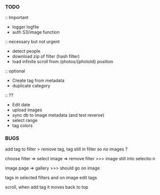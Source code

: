 ### TODO

:: Important
- logger logfile
- auth S3/image function

:: necessary but not urgent
- detect people
- download zip of filter (hash filter)
- load infinite scroll from /photos/{photoId} position

:: optional
- Create tag from metadata
- duplicate category

:: ??

- Edit date
- upload images
- sync db to image metadata (and test reverse)
- select range
- tag colors

### BUGS

add tag to filter > remove tag, tag still in filter so no images ?

choose filter => select image => remove filter >>> image still into selectio n

image page => gallery >>> should go on image

tags in selected filters and on image edit tags

scroll, when add tag it moves back to top
